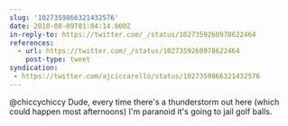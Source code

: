 ```yaml
---
slug: '1027359866321432576'
date: 2018-08-09T01:04:14.000Z
in-reply-to: https://twitter.com/_/status/1027359260978622464
references:
  - url: https://twitter.com/_/status/1027359260978622464
    post-type: tweet
syndication:
 - https://twitter.com/ajciccarello/status/1027359866321432576
---
```


@chiccychiccy Dude, every time there's a thunderstorm out here (which could happen most afternoons) I'm paranoid it's going to jail golf balls.
